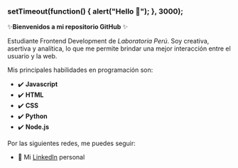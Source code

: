 ### setTimeout(function() { alert("Hello 👋"); }, 3000);  

✨**Bienvenidos a mi repositorio GitHub** ✨

  Estudiante Frontend Development de <L> *Laboratoria Perú*. Soy creativa, asertiva y analítica, lo que me permite brindar una mejor interacción entre el usuario y la web.
  
  Mis principales habilidades en programación son:
  - :heavy_check_mark: **Javascript**
  - :heavy_check_mark: **HTML**
  - :heavy_check_mark: **CSS**
  - :heavy_check_mark: **Python**
  - :heavy_check_mark: **Node.js**
  
Por las siguientes redes, me puedes seguir:
- :briefcase: Mi [LinkedIn](https://www.linkedin.com/in/elizabeth-rivera-ura-51427712b/) personal
